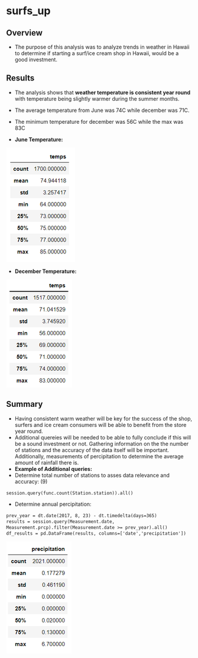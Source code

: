 # surfs_up
## Overview
* The purpose of this analysis was to analyze trends in weather in Hawaii to determine if starting a surf/ice cream shop in Hawaii, would be a good investment.

## Results
* The analysis shows that **weather temperature is consistent year round** with temperature being slightly warmer during the summer months.
* The average temperature from June was 74C while december was 71C.
* The minimum temperature for december was 56C while the max was 83C

* **June Temperature:**

![goals](https://github.com/Leehudson514/surfs_up/blob/main/images/june_describe.png)


* **December Temperature:**

![goals](https://github.com/Leehudson514/surfs_up/blob/main/images/dec_describe.png)


## Summary
* Having consistent warm weather will be key for the success of the shop, surfers and ice cream consumers will be able to benefit from the store year round.
* Additional quereies will be needed to be able to fully conclude if this will be a sound investment or not. Gathering information on the the number of stations and the accuracy of the data itself will be important. Additionally, measurements of percipitation to determine the average amount of rainfall there is.
* **Example of Additional queries:**
* Determine total number of stations to asses data relevance and accuracy: (9)
```
session.query(func.count(Station.station)).all()
```
* Determine annual percipitation:
```
prev_year = dt.date(2017, 8, 23) - dt.timedelta(days=365)
results = session.query(Measurement.date, Measurement.prcp).filter(Measurement.date >= prev_year).all()
df_results = pd.DataFrame(results, columns=['date','precipitation'])
```

![goals](https://github.com/Leehudson514/surfs_up/blob/main/images/precipation_results.png)
